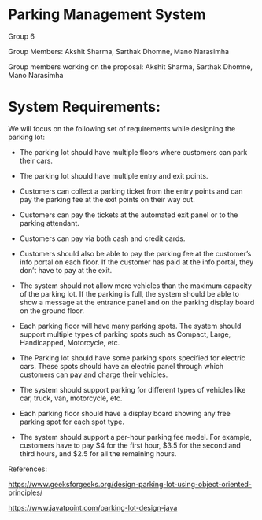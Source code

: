 # Parking Management System
Group 6

Group Members: Akshit Sharma, Sarthak Dhomne, Mano Narasimha

Group members working on the proposal: Akshit Sharma, Sarthak Dhomne, Mano Narasimha

# System Requirements:

We will focus on the following set of requirements while designing the parking lot:

- The parking lot should have multiple floors where customers can park their cars.

- The parking lot should have multiple entry and exit points.

- Customers can collect a parking ticket from the entry points and can pay the parking fee at the exit points on their way out.

- Customers can pay the tickets at the automated exit panel or to the parking attendant.

- Customers can pay via both cash and credit cards.

- Customers should also be able to pay the parking fee at the customer’s info portal on each floor. If the customer has paid at the info portal, they don’t have to pay at the exit.

- The system should not allow more vehicles than the maximum capacity of the parking lot. If the parking is full, the system should be able to show a message at the entrance panel and on the parking display board on the ground floor.

- Each parking floor will have many parking spots. The system should support multiple types of parking spots such as Compact, Large, Handicapped, Motorcycle, etc.

- The Parking lot should have some parking spots specified for electric cars. These spots should have an electric panel through which customers can pay and charge their vehicles.

- The system should support parking for different types of vehicles like car, truck, van, motorcycle, etc.

- Each parking floor should have a display board showing any free parking spot for each spot type.

- The system should support a per-hour parking fee model. For example, customers have to pay $4 for the first hour, $3.5 for the second and third hours, and $2.5 for all the remaining hours.


References:

https://www.geeksforgeeks.org/design-parking-lot-using-object-oriented-principles/

https://www.javatpoint.com/parking-lot-design-java

